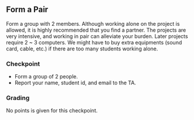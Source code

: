 ## Form a Pair
Form a group with 2 members. Although working alone on the project is allowed, it is highly recommended that you find a partner. The projects are very intensive, and working in pair can alleviate your burden. Later projects require 2 ~ 3 computers. We might have to buy extra equipments (sound card, cable, etc.) if there are too many students working alone.

### Checkpoint
- Form a group of 2 people.
- Report your name, student id, and email to the TA.

### Grading
No points is given for this checkpoint.
